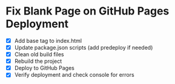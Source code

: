 # Fix Blank Page on GitHub Pages Deployment

- [x] Add base tag to index.html
- [x] Update package.json scripts (add predeploy if needed)
- [x] Clean old build files
- [x] Rebuild the project
- [x] Deploy to GitHub Pages
- [x] Verify deployment and check console for errors
